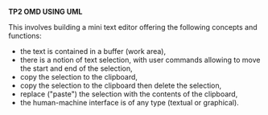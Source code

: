 **TP2 OMD USING UML**

This involves building a mini text editor offering the following concepts and functions:
- the text is contained in a buffer (work area),
- there is a notion of text selection, with user commands allowing
to move the start and end of the selection,
- copy the selection to the clipboard,
- copy the selection to the clipboard then delete the selection,
- replace ("paste") the selection with the contents of the clipboard,
- the human-machine interface is of any type (textual or graphical).

